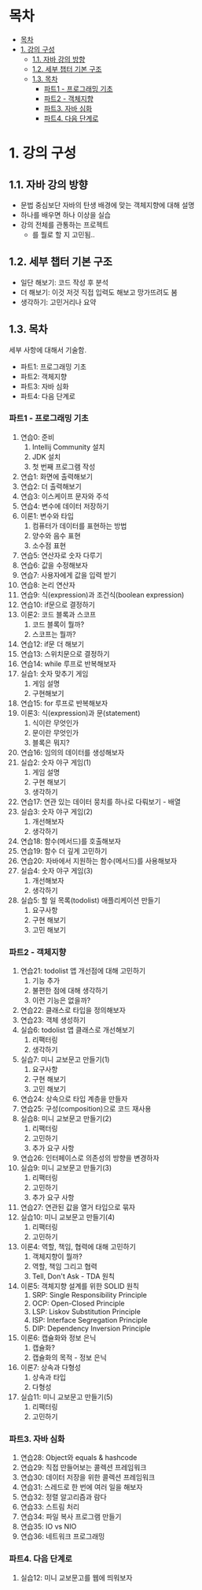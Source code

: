 # 목차

- [목차](#목차)
- [1. 강의 구성](#1-강의-구성)
  - [1.1. 자바 강의 방향](#11-자바-강의-방향)
  - [1.2. 세부 챕터 기본 구조](#12-세부-챕터-기본-구조)
  - [1.3. 목차](#13-목차)
    - [파트1 - 프로그래밍 기초](#파트1---프로그래밍-기초)
    - [파트2 - 객체지향](#파트2---객체지향)
    - [파트3. 자바 심화](#파트3-자바-심화)
    - [파트4. 다음 단계로](#파트4-다음-단계로)

# 1. 강의 구성

## 1.1. 자바 강의 방향

- 문법 중심보단 자바의 탄생 배경에 맞는 객체지향에 대해 설명
- 하나를 배우면 하나 이상을 실습
- 강의 전체를 관통하는 프로젝트
  - 를 뭘로 할 지 고민됨..

## 1.2. 세부 챕터 기본 구조

- 일단 해보기: 코드 작성 후 분석
- 더 해보기: 이것 저것 직접 입력도 해보고 망가뜨려도 봄
- 생각하기: 고민거리나 요약

## 1.3. 목차

세부 사항에 대해서 기술함.

- 파트1: 프로그래밍 기초
- 파트2: 객체지향
- 파트3: 자바 심화
- 파트4: 다음 단계로

### 파트1 - 프로그래밍 기초

1. 연습0: 준비
   1. Intellij Community 설치
   2. JDK 설치
   3. 첫 번째 프로그램 작성
2. 연습1: 화면에 출력해보기
3. 연습2: 더 출력해보기
4. 연습3: 이스케이프 문자와 주석
5. 연습4: 변수에 데이터 저장하기
6. 이론1: 변수와 타입
   1. 컴퓨터가 데이터를 표현하는 방법
   2. 양수와 음수 표현
   3. 소수점 표현
7. 연습5: 연산자로 숫자 다루기
8. 연습6: 값을 수정해보자
9. 연습7: 사용자에게 값을 입력 받기
10. 연습8: 논리 연산자
11. 연습9: 식(expression)과 조건식(boolean expression)
12. 연습10: if문으로 결정하기
13. 이론2: 코드 블록과 스코프
    1.  코드 블록이 뭘까?
    2.  스코프는 뭘까?
14. 연습12: if문 더 해보기
15. 연습13: 스위치문으로 결정하기
16. 연습14: while 루프로 반복해보자
17. 실습1: 숫자 맞추기 게임
    1.  게임 설명
    2.  구현해보기
18. 연습15: for 루프로 반복해보자
19. 이론3: 식(expression)과 문(statement)
    1.  식이란 무엇인가
    2.  문이란 무엇인가
    3.  블록은 뭐지?
20. 연습16: 임의의 데이터를 생성해보자
21. 실습2: 숫자 야구 게임(1)
    1.  게임 설명
    2.  구현 해보기
    3.  생각하기
22. 연습17: 연관 있는 데이터 뭉치를 하나로 다뤄보기 - 배열
23. 실습3: 숫자 야구 게임(2)
    1.  개선해보자
    2.  생각하기
24. 연습18: 함수(메서드)를 호출해보자
25. 연습19: 함수 더 깊게 고민하기
26. 연습20: 자바에서 지원하는 함수(메서드)를 사용해보자
27. 실습4: 숫자 야구 게임(3)
    1.  개선해보자
    2.  생각하기
28. 실습5: 할 일 목록(todolist) 애플리케이션 만들기
    1.  요구사항
    2.  구현 해보기
    3.  고민 해보기

### 파트2 - 객체지향

1. 연습21: todolist 앱 개선점에 대해 고민하기
   1. 기능 추가
   2. 불편한 점에 대해 생각하기
   3. 이런 기능은 없을까?
2. 연습22: 클래스로 타입을 정의해보자
3. 연습23: 객체 생성하기
4. 실습6: todolist 앱 클래스로 개선해보기
   1. 리팩터링
   2. 생각하기
5. 실습7: 미니 교보문고 만들기(1)
   1. 요구사항
   2. 구현 해보기
   3. 고민 해보기
6. 연습24: 상속으로 타입 계층을 만들자
7. 연습25: 구성(composition)으로 코드 재사용
8. 실습8: 미니 교보문고 만들기(2)
   1. 리팩터링
   2. 고민하기
   3. 추가 요구 사항
9. 연습26: 인터페이스로 의존성의 방향을 변경하자
10. 실습9: 미니 교보문고 만들기(3)
    1.  리팩터링
    2.  고민하기
    3.  추가 요구 사항
11. 연습27: 연관된 값을 열거 타입으로 묶자
12. 실습10: 미니 교보문고 만들기(4)
    1.  리팩터링
    2.  고민하기
13. 이론4: 역할, 책임, 협력에 대해 고민하기
    1.  객체지향이 뭘까?
    2.  역할, 책임 그리고 협력
    3.  Tell, Don't Ask - TDA 원칙
14. 이론5: 객체지향 설계를 위한 SOLID 원칙
    1.  SRP: Single Responsibility Principle
    2.  OCP: Open-Closed Principle
    3.  LSP: Liskov Substitution Principle
    4.  ISP: Interface Segregation Principle
    5.  DIP: Dependency Inversion Principle
15. 이론6: 캡슐화와 정보 은닉
    1.  캡슐화?
    2.  캡슐화의 목적 - 정보 은닉
16. 이론7: 상속과 다형성
    1.  상속과 타입
    2.  다형성
17. 실습11: 미니 교보문고 만들기(5)
    1.  리팩터링
    2.  고민하기

### 파트3. 자바 심화

1. 연습28: Object와 equals & hashcode 
2. 연습29: 직접 만들어보는 콜렉션 프레임워크
3. 연습30: 데이터 저장을 위한 콜렉션 프레임워크
4. 연습31: 스레드로 한 번에 여러 일을 해보자
5. 연습32: 정렬 알고리즘과 람다
6. 연습33: 스트림 처리
7. 연습34: 파일 복사 프로그램 만들기
8. 연습35: IO vs NIO
9. 연습36: 네트워크 프로그래밍

### 파트4. 다음 단계로

1. 실습12: 미니 교보문고를 웹에 띄워보자